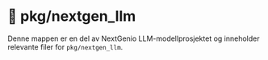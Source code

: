 # 📁 pkg/nextgen_llm

Denne mappen er en del av NextGenio LLM-modellprosjektet og inneholder relevante filer for `pkg/nextgen_llm`.